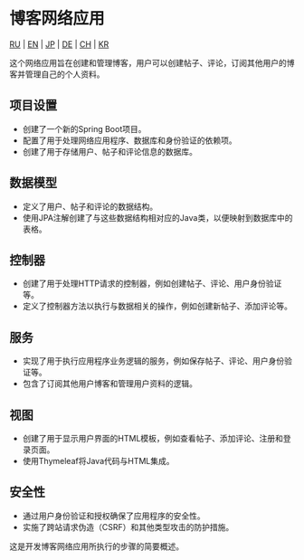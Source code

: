 # 博客网络应用

[RU](../README.md) | [EN](README_EN.MD) | [JP](README_JP.MD) | [DE](README_DE.MD) | [CH](README_CH.MD) | [KR](README_KR.MD)

这个网络应用旨在创建和管理博客，用户可以创建帖子、评论，订阅其他用户的博客并管理自己的个人资料。

## 项目设置

- 创建了一个新的Spring Boot项目。
- 配置了用于处理网络应用程序、数据库和身份验证的依赖项。
- 创建了用于存储用户、帖子和评论信息的数据库。

## 数据模型

- 定义了用户、帖子和评论的数据结构。
- 使用JPA注解创建了与这些数据结构相对应的Java类，以便映射到数据库中的表格。

## 控制器

- 创建了用于处理HTTP请求的控制器，例如创建帖子、评论、用户身份验证等。
- 定义了控制器方法以执行与数据相关的操作，例如创建新帖子、添加评论等。

## 服务

- 实现了用于执行应用程序业务逻辑的服务，例如保存帖子、评论、用户身份验证等。
- 包含了订阅其他用户博客和管理用户资料的逻辑。

## 视图

- 创建了用于显示用户界面的HTML模板，例如查看帖子、添加评论、注册和登录页面。
- 使用Thymeleaf将Java代码与HTML集成。

## 安全性

- 通过用户身份验证和授权确保了应用程序的安全性。
- 实施了跨站请求伪造（CSRF）和其他类型攻击的防护措施。

这是开发博客网络应用所执行的步骤的简要概述。

